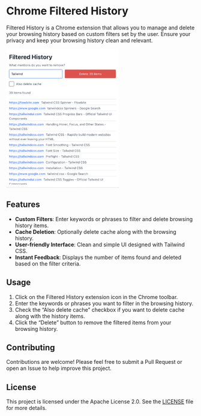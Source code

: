 # Chrome Filtered History

Filtered History is a Chrome extension that allows you to manage and delete your browsing history based on custom filters set by the user. Ensure your privacy and keep your browsing history clean and relevant.

<img src="./image.png" alt="Filtered History" width="300">

## Features

- **Custom Filters**: Enter keywords or phrases to filter and delete browsing history items.
- **Cache Deletion**: Optionally delete cache along with the browsing history.
- **User-friendly Interface**: Clean and simple UI designed with Tailwind CSS.
- **Instant Feedback**: Displays the number of items found and deleted based on the filter criteria.

## Usage

1.	Click on the Filtered History extension icon in the Chrome toolbar.
2.	Enter the keywords or phrases you want to filter in the browsing history.
3.	Check the “Also delete cache” checkbox if you want to delete cache along with the history items.
4.	Click the “Delete” button to remove the filtered items from your browsing history.

## Contributing

Contributions are welcome! Please feel free to submit a Pull Request or open an Issue to help improve this project.

## License

This project is licensed under the Apache License 2.0. See the [LICENSE](LICENSE) file for more details.
